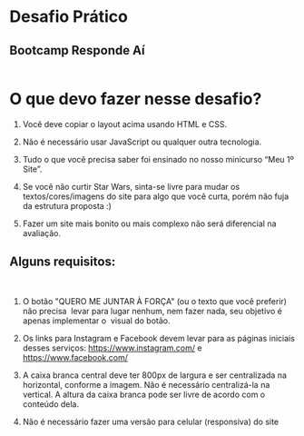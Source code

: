 # Desafio‌ ‌Prático‌ ‌
## Bootcamp‌ ‌Responde‌ ‌Aí‌ ‌

![]()

# O‌ ‌que‌ ‌devo‌ ‌fazer‌ ‌nesse‌ ‌desafio?‌ ‌

1. Você‌ ‌deve‌ ‌copiar‌ ‌o‌ ‌layout‌ ‌acima‌ ‌usando‌ ‌HTML‌ ‌e‌ ‌CSS.‌

2. ‌Não‌ ‌é‌ ‌necessário‌ ‌usar‌ ‌JavaScript‌ ‌ou‌ ‌qualquer‌ ‌outra‌ ‌tecnologia.‌ ‌

3. Tudo‌ ‌o‌ ‌que‌ ‌você‌ ‌precisa‌ ‌saber‌ ‌foi‌ ‌ensinado‌ ‌no‌ ‌nosso‌ ‌minicurso‌ ‌“Meu‌ ‌1º‌ ‌Site”.‌

4. Se‌ ‌você‌ ‌não‌ ‌curtir‌ ‌Star‌ ‌Wars,‌ ‌sinta-se‌ ‌livre‌ ‌para‌ ‌mudar‌ ‌os‌ ‌textos/cores/imagens‌ ‌do‌ ‌site‌ ‌para‌ ‌algo‌ ‌que‌ ‌você‌ ‌curta,‌ ‌porém‌ ‌‌não‌‌ ‌fuja‌ ‌da‌ ‌estrutura‌ ‌proposta‌‌ ‌:)‌ ‌

5. Fazer‌ ‌um‌ ‌site‌ ‌mais‌ ‌bonito‌ ‌ou‌ ‌mais‌ ‌complexo‌ ‌‌não‌‌ ‌será‌ ‌diferencial‌ ‌na‌ ‌avaliação‌.‌ ‌ ‌
  ‌
## Alguns‌ ‌requisitos:‌ ‌
 ‌
1. O‌ ‌botão‌ ‌"QUERO‌ ‌ME‌ ‌JUNTAR‌ ‌À‌ ‌FORÇA"‌ ‌(ou‌ ‌o‌ ‌texto‌ ‌que‌ ‌você‌ ‌preferir)‌ ‌não‌ ‌precisa‌ ‌ levar‌ ‌para‌ ‌lugar‌ ‌nenhum,‌ ‌nem‌ ‌fazer‌ ‌nada,‌ ‌seu‌ ‌objetivo‌ ‌é‌ ‌apenas‌ ‌implementar‌ ‌o‌ ‌ visual‌ ‌do‌ ‌botão.‌ ‌

2. Os‌ ‌links‌ ‌para‌ ‌Instagram‌ ‌e‌ ‌Facebook‌ ‌devem‌ ‌levar‌ ‌para‌ ‌as‌ ‌páginas‌ ‌iniciais‌ ‌desses‌ ‌serviços:‌ ‌‌https://www.instagram.com/‌‌ ‌e‌ ‌‌https://www.facebook.com/‌ ‌

3. A‌ ‌caixa‌ ‌branca‌ ‌central‌ ‌deve‌ ‌ter‌ ‌800px‌ ‌de‌ ‌largura‌ ‌e‌ ‌ser‌ ‌centralizada‌ ‌na‌ ‌horizontal,‌ ‌conforme‌ ‌a‌ ‌imagem.‌ ‌‌Não‌ ‌é‌ ‌necessário‌‌ ‌centralizá-la‌ ‌na‌ ‌vertical.‌ ‌A‌ altura‌ ‌da‌ ‌caixa‌ ‌branca‌ ‌pode‌ ‌ser‌ ‌livre‌ ‌de‌ ‌acordo‌ ‌com‌ ‌o‌ ‌conteúdo‌ ‌dela.‌

4. Não‌ ‌é‌ ‌necessário‌‌ ‌fazer‌ ‌uma‌ ‌versão‌ ‌para‌ ‌celular‌ ‌(responsiva)‌ ‌do‌ ‌site‌ ‌
 ‌
 ‌
